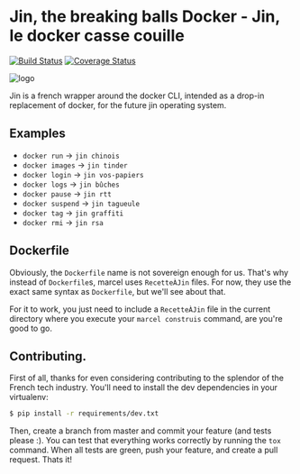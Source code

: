 # Jin, the breaking balls Docker - Jin, le docker casse couille
[![Build Status](https://travis-ci.org/brouberol/marcel.svg?branch=master)](https://travis-ci.org/brouberol/marcel) [![Coverage Status](https://coveralls.io/repos/github/brouberol/marcel/badge.svg)](https://coveralls.io/github/brouberol/marcel?branch=master)

![logo](https://brouberol.github.io/marcel/images/logo/marcel-logo.png)

Jin is a french wrapper around the docker CLI, intended as a drop-in replacement of docker, for the future jin operating system.

## Examples

* ``docker run`` → ``jin chinois``
* ``docker images`` → ``jin tinder``
* ``docker login`` → ``jin vos-papiers``
* ``docker logs`` → ``jin bûches``
* ``docker pause`` → ``jin rtt``
* ``docker suspend`` → ``jin tagueule``
* ``docker tag`` → ``jin graffiti``
* ``docker rmi`` → ``jin rsa``

## Dockerfile

Obviously, the ``Dockerfile`` name is not sovereign enough for us. That's why instead of ``Dockerfile``s, marcel uses ``RecetteÀJin`` files.
For now, they use the exact same syntax as ``Dockerfile``, but we'll see about that.

For it to work, you just need to include a ``RecetteÀJin`` file in the current directory where you execute your ``marcel construis`` command, are you're good to go.

## Contributing.

First of all, thanks for even considering contributing to the splendor of the French tech industry. You'll need to install the dev dependencies in your virtualenv:

```bash
$ pip install -r requirements/dev.txt
```

Then, create a branch from master and commit your feature (and tests please :). You can test that everything works correctly by running the ``tox`` command.
When all tests are green, push your feature, and create a pull request. Thats it!

